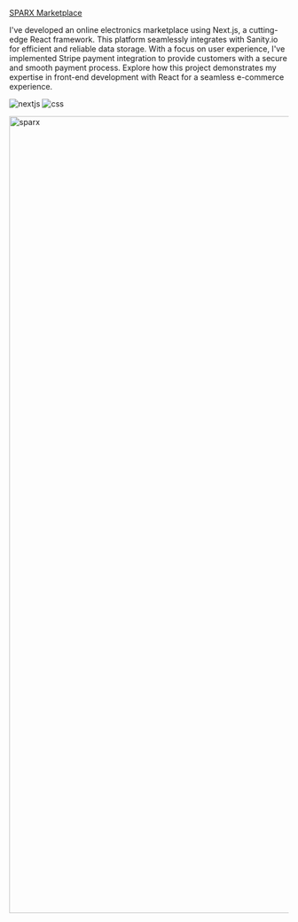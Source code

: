 [SPARX Marketplace](https://sparx-two.vercel.app/)

I've developed an online electronics marketplace using Next.js, a cutting-edge React framework. This platform seamlessly integrates with Sanity.io for efficient and reliable data storage. With a focus on user experience, I've implemented Stripe payment integration to provide customers with a secure and smooth payment process. Explore how this project demonstrates my expertise in front-end development with React for a seamless e-commerce experience.

<img src="https://img.shields.io/badge/next%20js-000000?style=for-the-badge&logo=nextdotjs&logoColor=white" alt="nextjs" /> <img src="https://img.shields.io/badge/CSS3-1572B6?style=for-the-badge&logo=css3&logoColor=white" alt="css" />

<img width="1437" alt="sparx" src="https://github.com/RDixonCodes/ecommerce/assets/73620531/ff13859b-7fd3-44a8-9105-48b6e4c5c489">

